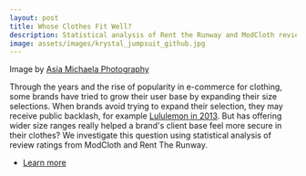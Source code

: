 ```yaml
---
layout: post
title: Whose Clothes Fit Well?
description: Statistical analysis of Rent the Runway and ModCloth reviews.
image: assets/images/krystal_jumpsuit_github.jpg
---
```


Image by [Asia Michaela Photography](https://www.facebook.com/asiamichaelaphotography/)

Through the years and the rise of popularity in e-commerce for clothing, some brands have tried to grow their user base by expanding their size selections. 
When brands avoid trying to expand their selection, they may receive public backlash, for example [Lululemon in 2013](https://www.huffingtonpost.ca/2013/11/06/lululemon-chip-wilson-womens-bodies_n_4228113.html).
But has offering wider size ranges really helped a brand's client base feel more secure in their clothes?
We investigate this question using statistical analysis of review ratings from ModCloth and Rent The Runway. 

<ul class="actions">
    <li><a href="https://github.com/CliffordBridges/Whose-Clothes-Fit-Well" class="button">Learn more</a></li>
</ul>
